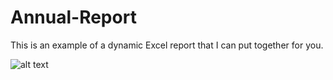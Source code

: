 # Annual-Report
This is an example of a dynamic Excel report that I can put together for you. 

![alt text]([https://github.com/nick-rivera-ru/main/Annual-Report-SS.png?raw=true](https://github.com/nick-rivera-ru/Annual-Report/blob/main/Annual%20Report%20SS.png))


